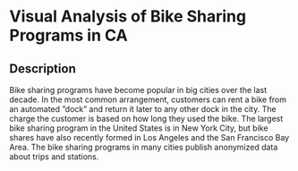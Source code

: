 # Visual Analysis of Bike Sharing Programs in CA

## Description
Bike sharing programs have become popular in big cities over the last decade. In the most common arrangement,
customers can rent a bike from an automated ”dock” and return it later to any other dock in the city. The
charge the customer is based on how long they used the bike.
The largest bike sharing program in the United States is in New York City, but bike shares have also recently
formed in Los Angeles and the San Francisco Bay Area. The bike sharing programs in many cities publish
anonymized data about trips and stations.